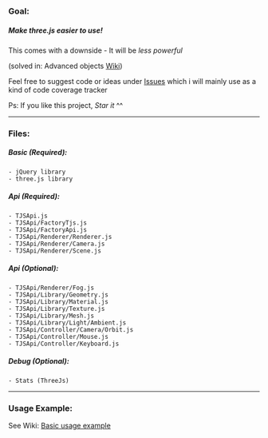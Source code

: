 ### Goal:

##### Make __three.js__ *easier to use!*

This comes with a downside - It will be *less powerful*

(solved in: Advanced objects [Wiki](https://github.com/DerDu/ThreeJsApi/wiki/Advanced-Objects))

Feel free to suggest code or ideas under [Issues](https://github.com/DerDu/ThreeJsApi/issues) which i will mainly use as a kind of code coverage tracker

Ps: If you like this project, *Star it* ^^

----

### Files:

##### Basic (Required):

	- jQuery library
	- three.js library

##### Api (Required):

	- TJSApi.js
	- TJSApi/FactoryTjs.js
	- TJSApi/FactoryApi.js
	- TJSApi/Renderer/Renderer.js
	- TJSApi/Renderer/Camera.js
	- TJSApi/Renderer/Scene.js

##### Api (Optional):

	- TJSApi/Renderer/Fog.js
	- TJSApi/Library/Geometry.js
	- TJSApi/Library/Material.js
	- TJSApi/Library/Texture.js
	- TJSApi/Library/Mesh.js
	- TJSApi/Library/Light/Ambient.js
	- TJSApi/Controller/Camera/Orbit.js
	- TJSApi/Controller/Mouse.js
	- TJSApi/Controller/Keyboard.js

##### Debug (Optional):

	- Stats (ThreeJs)

----

### Usage Example:

See Wiki: [Basic usage example](https://github.com/DerDu/ThreeJsApi/wiki/Basic-usage-example)
